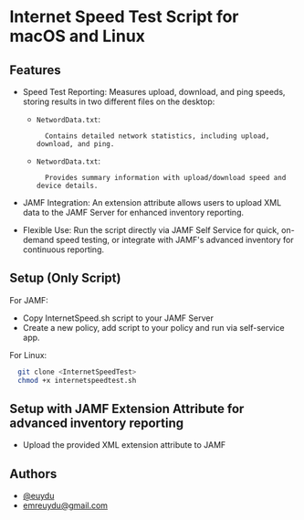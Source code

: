
# Internet Speed Test Script for macOS and Linux


## Features
* Speed Test Reporting: Measures upload, download, and ping speeds, storing results in two different files on the desktop:

    * `NetwordData.txt`: 
            
            Contains detailed network statistics, including upload, download, and ping.
    * `NetwordData.txt`: 
            
            Provides summary information with upload/download speed and device details.
    

* JAMF Integration: An extension attribute allows users to upload XML data to the JAMF Server for enhanced inventory reporting.

* Flexible Use: Run the script directly via JAMF Self Service for quick, on-demand speed testing, or integrate with JAMF's advanced inventory for continuous reporting.

## Setup (Only Script)

For JAMF: 
* Copy InternetSpeed.sh script to your JAMF Server
* Create a new policy, add script to your policy and run via self-service app. 

For Linux: 
```bash
  git clone <InternetSpeedTest>
  chmod +x internetspeedtest.sh

```

## Setup with JAMF Extension Attribute for advanced inventory reporting
* Upload the provided XML extension attribute to JAMF


## Authors

- [@euydu](https://www.github.com/euydu)
- emreuydu@gmail.com 

